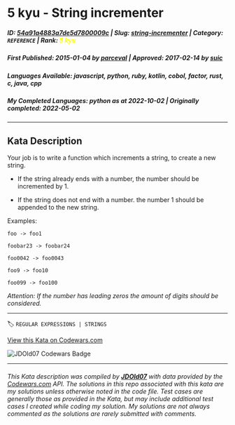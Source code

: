 # 5 kyu - String incrementer

##### **ID**: [54a91a4883a7de5d7800009c](https://www.codewars.com/kata/54a91a4883a7de5d7800009c) | **Slug**: [string-incrementer](https://www.codewars.com/kata/54a91a4883a7de5d7800009c) | **Category**: `REFERENCE` | **Rank**: <span style="color:yellow">5 kyu</span>

##### **First Published**: 2015-01-04 ***by*** [parceval](https://www.codewars.com/users/parceval) | **Approved**: 2017-02-14 ***by*** [suic](https://www.codewars.com/users/suic)

##### **Languages Available**: javascript, python, ruby, kotlin, cobol, factor, rust, c, java, cpp

##### **My Completed Languages**: python ***as at*** 2022-10-02 | **Originally completed**: 2022-05-02

---

## Kata Description


Your job is to write a function which increments a string, to create a new string.



- If the string already ends with a number, the number should be incremented by 1.

- If the string does not end with a number. the number 1 should be appended to the new string.



Examples:



`foo -> foo1`



`foobar23 -> foobar24`



`foo0042 -> foo0043`



`foo9 -> foo10`



`foo099 -> foo100`



*Attention: If the number has leading zeros the amount of digits should be considered.*



---


🏷 `REGULAR EXPRESSIONS | STRINGS`


[View this Kata on Codewars.com](https://www.codewars.com/kata/54a91a4883a7de5d7800009c)

![](https://www.codewars.com/users/jdold07/badges/large "JDOld07 Codewars Badge")

---

###### *This Kata description was compiled by [**JDOld07**](https://tpstech.dev) with data provided by the [Codewars.com](https://www.codewars.com) API.  The solutions in this repo associated with this kata are my solutions unless otherwise noted in the code file.  Test cases are generally those as provided in the Kata, but may include additional test cases I created while coding my solution.  My solutions are not always commented as the solutions are rarely submitted with comments.*

